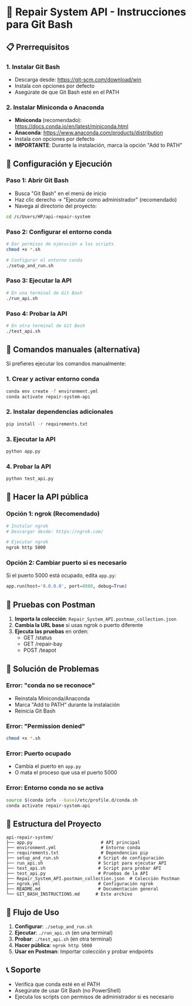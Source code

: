 # 🚀 Repair System API - Instrucciones para Git Bash

## 📋 Prerrequisitos

### 1. Instalar Git Bash
- Descarga desde: https://git-scm.com/download/win
- Instala con opciones por defecto
- Asegúrate de que Git Bash esté en el PATH

### 2. Instalar Miniconda o Anaconda
- **Miniconda** (recomendado): https://docs.conda.io/en/latest/miniconda.html
- **Anaconda**: https://www.anaconda.com/products/distribution
- Instala con opciones por defecto
- **IMPORTANTE**: Durante la instalación, marca la opción "Add to PATH"

## 🚀 Configuración y Ejecución

### Paso 1: Abrir Git Bash
- Busca "Git Bash" en el menú de inicio
- Haz clic derecho → "Ejecutar como administrador" (recomendado)
- Navega al directorio del proyecto:
```bash
cd /c/Users/HP/api-repair-system
```

### Paso 2: Configurar el entorno conda
```bash
# Dar permisos de ejecución a los scripts
chmod +x *.sh

# Configurar el entorno conda
./setup_and_run.sh
```

### Paso 3: Ejecutar la API
```bash
# En una terminal de Git Bash
./run_api.sh
```

### Paso 4: Probar la API
```bash
# En otra terminal de Git Bash
./test_api.sh
```

## 🔧 Comandos manuales (alternativa)

Si prefieres ejecutar los comandos manualmente:

### 1. Crear y activar entorno conda
```bash
conda env create -f environment.yml
conda activate repair-system-api
```

### 2. Instalar dependencias adicionales
```bash
pip install -r requirements.txt
```

### 3. Ejecutar la API
```bash
python app.py
```

### 4. Probar la API
```bash
python test_api.py
```

## 📱 Hacer la API pública

### Opción 1: ngrok (Recomendado)
```bash
# Instalar ngrok
# Descargar desde: https://ngrok.com/

# Ejecutar ngrok
ngrok http 5000
```

### Opción 2: Cambiar puerto si es necesario
Si el puerto 5000 está ocupado, edita `app.py`:
```python
app.run(host='0.0.0.0', port=8080, debug=True)
```

## 🧪 Pruebas con Postman

1. **Importa la colección**: `Repair_System_API.postman_collection.json`
2. **Cambia la URL base** si usas ngrok o puerto diferente
3. **Ejecuta las pruebas** en orden:
   - GET /status
   - GET /repair-bay
   - POST /teapot

## 🐛 Solución de Problemas

### Error: "conda no se reconoce"
- Reinstala Miniconda/Anaconda
- Marca "Add to PATH" durante la instalación
- Reinicia Git Bash

### Error: "Permission denied"
```bash
chmod +x *.sh
```

### Error: Puerto ocupado
- Cambia el puerto en `app.py`
- O mata el proceso que usa el puerto 5000

### Error: Entorno conda no se activa
```bash
source $(conda info --base)/etc/profile.d/conda.sh
conda activate repair-system-api
```

## 📁 Estructura del Proyecto

```
api-repair-system/
├── app.py                          # API principal
├── environment.yml                 # Entorno conda
├── requirements.txt                # Dependencias pip
├── setup_and_run.sh               # Script de configuración
├── run_api.sh                     # Script para ejecutar API
├── test_api.sh                    # Script para probar API
├── test_api.py                    # Pruebas de la API
├── Repair_System_API.postman_collection.json  # Colección Postman
├── ngrok.yml                      # Configuración ngrok
├── README.md                      # Documentación general
└── GIT_BASH_INSTRUCTIONS.md      # Este archivo
```

## 🎯 Flujo de Uso

1. **Configurar**: `./setup_and_run.sh`
2. **Ejecutar**: `./run_api.sh` (en una terminal)
3. **Probar**: `./test_api.sh` (en otra terminal)
4. **Hacer pública**: `ngrok http 5000`
5. **Usar en Postman**: Importar colección y probar endpoints

## 📞 Soporte

- Verifica que conda esté en el PATH
- Asegúrate de usar Git Bash (no PowerShell)
- Ejecuta los scripts con permisos de administrador si es necesario
